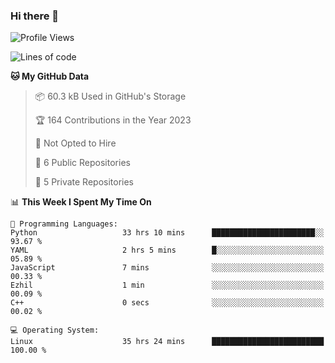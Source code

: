 ### Hi there 👋

<!--
**huayuan4396/huayuan4396** is a ✨ _special_ ✨ repository because its `README.md` (this file) appears on your GitHub profile.

Here are some ideas to get you started:

- 🔭 I’m currently working on ...
- 🌱 I’m currently learning ...
- 👯 I’m looking to collaborate on ...
- 🤔 I’m looking for help with ...
- 💬 Ask me about ...
- 📫 How to reach me: ...
- 😄 Pronouns: ...
- ⚡ Fun fact: ...
-->

<!--START_SECTION:waka-->
![Profile Views](http://img.shields.io/badge/Profile%20Views-310-blue)

![Lines of code](https://img.shields.io/badge/From%20Hello%20World%20I%27ve%20Written-142.6%20thousand%20lines%20of%20code-blue)

**🐱 My GitHub Data** 

> 📦 60.3 kB Used in GitHub's Storage 
 > 
> 🏆 164 Contributions in the Year 2023
 > 
> 🚫 Not Opted to Hire
 > 
> 📜 6 Public Repositories 
 > 
> 🔑 5 Private Repositories 
 > 
📊 **This Week I Spent My Time On** 

```text
💬 Programming Languages: 
Python                   33 hrs 10 mins      ███████████████████████░░   93.67 % 
YAML                     2 hrs 5 mins        █░░░░░░░░░░░░░░░░░░░░░░░░   05.89 % 
JavaScript               7 mins              ░░░░░░░░░░░░░░░░░░░░░░░░░   00.33 % 
Ezhil                    1 min               ░░░░░░░░░░░░░░░░░░░░░░░░░   00.09 % 
C++                      0 secs              ░░░░░░░░░░░░░░░░░░░░░░░░░   00.02 % 

💻 Operating System: 
Linux                    35 hrs 24 mins      █████████████████████████   100.00 % 
```


<!--END_SECTION:waka-->

